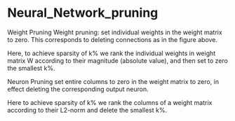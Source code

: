 # Neural_Network_pruning

Weight Pruning
Weight pruning: set individual weights in the weight matrix to zero. This corresponds to deleting connections as in the figure above.

Here, to achieve sparsity of k% we rank the individual weights in weight matrix W according to their magnitude (absolute value), and then set to zero the smallest k%.

Neuron Pruning
set entire columns to zero in the weight matrix to zero, in effect deleting the corresponding output neuron.

Here to achieve sparsity of k% we rank the columns of a weight matrix according to their L2-norm and delete the smallest k%.


